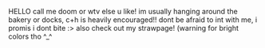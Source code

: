 HELLO call me doom or wtv else u like!
im usually hanging around the bakery or docks, c+h is heavily encouraged!! dont be afraid to int with me, i promis i dont bite :>
also check out my strawpage! (warning for bright colors tho ^_^

